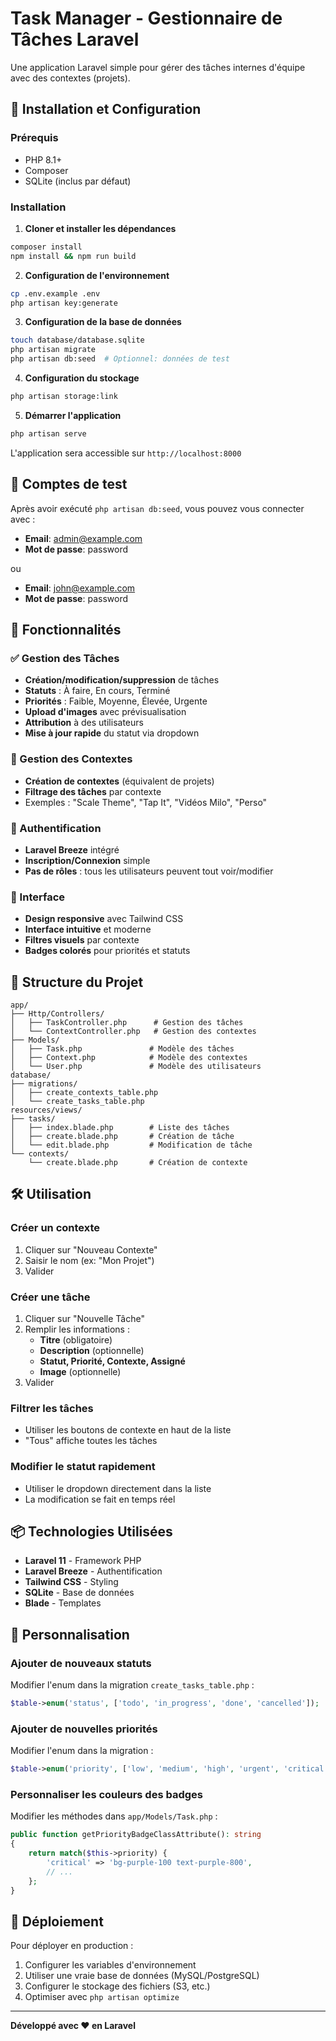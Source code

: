 # Task Manager - Gestionnaire de Tâches Laravel

Une application Laravel simple pour gérer des tâches internes d'équipe avec des contextes (projets).

## 🚀 Installation et Configuration

### Prérequis
- PHP 8.1+
- Composer
- SQLite (inclus par défaut)

### Installation

1. **Cloner et installer les dépendances**
```bash
composer install
npm install && npm run build
```

2. **Configuration de l'environnement**
```bash
cp .env.example .env
php artisan key:generate
```

3. **Configuration de la base de données**
```bash
touch database/database.sqlite
php artisan migrate
php artisan db:seed  # Optionnel: données de test
```

4. **Configuration du stockage**
```bash
php artisan storage:link
```

5. **Démarrer l'application**
```bash
php artisan serve
```

L'application sera accessible sur `http://localhost:8000`

## 👤 Comptes de test

Après avoir exécuté `php artisan db:seed`, vous pouvez vous connecter avec :

- **Email**: admin@example.com
- **Mot de passe**: password

ou

- **Email**: john@example.com  
- **Mot de passe**: password

## 🎯 Fonctionnalités

### ✅ Gestion des Tâches
- **Création/modification/suppression** de tâches
- **Statuts** : À faire, En cours, Terminé
- **Priorités** : Faible, Moyenne, Élevée, Urgente
- **Upload d'images** avec prévisualisation
- **Attribution** à des utilisateurs
- **Mise à jour rapide** du statut via dropdown

### 📁 Gestion des Contextes
- **Création de contextes** (équivalent de projets)
- **Filtrage des tâches** par contexte
- Exemples : "Scale Theme", "Tap It", "Vidéos Milo", "Perso"

### 🔐 Authentification
- **Laravel Breeze** intégré
- **Inscription/Connexion** simple
- **Pas de rôles** : tous les utilisateurs peuvent tout voir/modifier

### 🎨 Interface
- **Design responsive** avec Tailwind CSS
- **Interface intuitive** et moderne
- **Filtres visuels** par contexte
- **Badges colorés** pour priorités et statuts

## 📁 Structure du Projet

```
app/
├── Http/Controllers/
│   ├── TaskController.php      # Gestion des tâches
│   └── ContextController.php   # Gestion des contextes
├── Models/
│   ├── Task.php               # Modèle des tâches
│   ├── Context.php            # Modèle des contextes
│   └── User.php               # Modèle des utilisateurs
database/
├── migrations/
│   ├── create_contexts_table.php
│   └── create_tasks_table.php
resources/views/
├── tasks/
│   ├── index.blade.php        # Liste des tâches
│   ├── create.blade.php       # Création de tâche
│   └── edit.blade.php         # Modification de tâche
└── contexts/
    └── create.blade.php       # Création de contexte
```

## 🛠 Utilisation

### Créer un contexte
1. Cliquer sur "Nouveau Contexte"
2. Saisir le nom (ex: "Mon Projet")
3. Valider

### Créer une tâche
1. Cliquer sur "Nouvelle Tâche"
2. Remplir les informations :
   - **Titre** (obligatoire)
   - **Description** (optionnelle)
   - **Statut, Priorité, Contexte, Assigné**
   - **Image** (optionnelle)
3. Valider

### Filtrer les tâches
- Utiliser les boutons de contexte en haut de la liste
- "Tous" affiche toutes les tâches

### Modifier le statut rapidement
- Utiliser le dropdown directement dans la liste
- La modification se fait en temps réel

## 📦 Technologies Utilisées

- **Laravel 11** - Framework PHP
- **Laravel Breeze** - Authentification
- **Tailwind CSS** - Styling
- **SQLite** - Base de données
- **Blade** - Templates

## 🔧 Personnalisation

### Ajouter de nouveaux statuts
Modifier l'enum dans la migration `create_tasks_table.php` :
```php
$table->enum('status', ['todo', 'in_progress', 'done', 'cancelled']);
```

### Ajouter de nouvelles priorités
Modifier l'enum dans la migration :
```php
$table->enum('priority', ['low', 'medium', 'high', 'urgent', 'critical']);
```

### Personnaliser les couleurs des badges
Modifier les méthodes dans `app/Models/Task.php` :
```php
public function getPriorityBadgeClassAttribute(): string
{
    return match($this->priority) {
        'critical' => 'bg-purple-100 text-purple-800',
        // ...
    };
}
```

## 🚀 Déploiement

Pour déployer en production :

1. Configurer les variables d'environnement
2. Utiliser une vraie base de données (MySQL/PostgreSQL)
3. Configurer le stockage des fichiers (S3, etc.)
4. Optimiser avec `php artisan optimize`

---

**Développé avec ❤️ en Laravel**